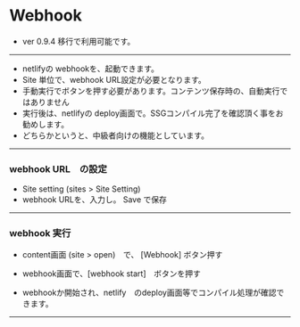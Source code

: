 
# Webhook

* ver 0.9.4 移行で利用可能です。
***

* netlifyの webhookを、起動できます。
* Site 単位で、webhook URL設定が必要となります。
* 手動実行でボタンを押す必要があります。コンテンツ保存時の、自動実行ではありません
* 実行後は、netlifyの deploy画面で。SSGコンパイル完了を確認頂く事をお勧めします。
* どちらかというと、中級者向けの機能としています。

***
### webhook URL　の設定

* Site setting (sites > Site Setting)
* webhook URLを、入力し。 Save で保存

***
### webhook 実行

* content画面 (site > open)　で、 [Webhook] ボタン押す

* webhook画面で、[webhook start]　ボタンを押す

* webhookか開始され、netlify　のdeploy画面等でコンパイル処理が確認できます。

***

　
